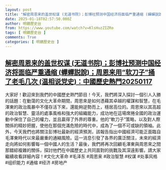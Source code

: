 ```yaml
---
layout: post
title: "解密周恩来的盖世权谋 (无道书院)；彭博社预测中国经济将面临严重通缩 (蟬蟬説說)；周恩来用“软刀子”捅了老毛几次 (温相说党史)：中國歷史熱門20250117"
date: 2025-01-18T02:57:50.000Z
author: 明鏡歷史台
from: https://www.youtube.com/watch?v=KlsHuzZIZRo
tags: [ 明鏡歷史台 ]
comments: True
categories: [ 明鏡歷史台 ]
---
```

<!--1737169070000-->
[解密周恩来的盖世权谋 (无道书院)；彭博社预测中国经济将面临严重通缩 (蟬蟬説說)；周恩来用“软刀子”捅了老毛几次 (温相说党史)：中國歷史熱門20250117](https://www.youtube.com/watch?v=KlsHuzZIZRo)
------

<div>
大家好！歡迎來到我們的中國歷史熱門節目！今天，我們將深入探討一個引人入勝的話題：在動蕩的文化大革命期間，周恩來是如何憑藉其卓越的權謀和智慧，在毛澤東的政治風暴中不僅存活下來，還能夠逆勢而上，穩居高位的。周恩來以其高超的政治智慧、靈活的處事風格和強大的組織能力，成功地在這場席捲全國的政治運動中保住了自己的權力，並且贏得了外界的尊重。他的“軟刀子”策略，以及對人際關係的精妙把握，使他在那個充滿危險的時代中，成為了一個不可或缺的領袖。此外，今天我們也將關注彭博社最新的經濟預測，該報告指出中國經濟可能正面臨自毛澤東時代以來最嚴重的通縮風險。這一消息引發了各界的廣泛關注，未來的經濟走向將如何影響每一個中國人的生活？最後，我們將再次回顧毛澤東與周恩來之間那錯綜複雜的關係，探討他們在中國歷史上共同面對的挑戰及其深遠影響。請大家繼續收看詳細內容！#文化大革命 #毛泽东 #周恩来 #政治智慧 #权谋 #处事风格 #组织能力 #通缩 #经济 #房地产
</div>
